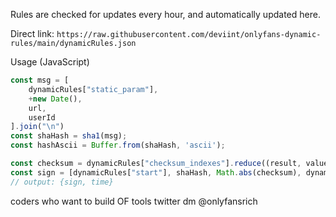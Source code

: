Rules are checked for updates every hour, and automatically updated here.

Direct link: `https://raw.githubusercontent.com/deviint/onlyfans-dynamic-rules/main/dynamicRules.json`

Usage (JavaScript)
```javascript
const msg = [
    dynamicRules["static_param"],
    +new Date(),
    url,
    userId
].join("\n")
const shaHash = sha1(msg);
const hashAscii = Buffer.from(shaHash, 'ascii');

const checksum = dynamicRules["checksum_indexes"].reduce((result, value) => result + hashAscii[value], 0) + dynamicRules["checksum_constant"];
const sign = [dynamicRules["start"], shaHash, Math.abs(checksum), dynamicRules["end"]].join(":")
// output: {sign, time}
```


coders who want to build OF tools twitter dm @onlyfansrich

